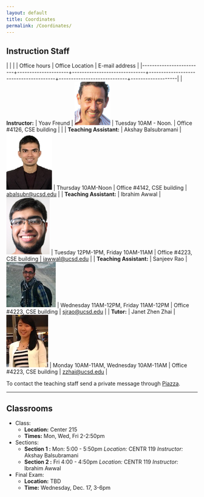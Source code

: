 ```yaml
---
layout: default
title: Coordinates
permalink: /Coordinates/
---
```


## Instruction Staff ##

|                         |                     |                              | Office hours                          | Office Location            | E-mail address    |
|-------------------------+---------------------+------------------------------+---------------------------------------+----------------------------+-------------------|
| **Instructor:**         | Yoav Freund         | ![](/images/2010yoav2.png)   | Tuesday 10AM - Noon.                  | Office #4126, CSE building |                   |
| **Teaching Assistant:** | Akshay Balsubramani | ![](/images/ABportrait2.jpg) | Thursday 10AM-Noon                    | Office #4142, CSE building | abalsubr@ucsd.edu |
| **Teaching Assistant:** | Ibrahim Awwal       | ![](/images/ibrahim.jpg)     | Tuesday  12PM-1PM, Friday 10AM-11AM   | Office #4223, CSE building | iawwal@ucsd.edu   |
| **Teaching Assistant:** | Sanjeev Rao         | ![](/images/sjrao.jpg)       | Wednesday 11AM-12PM, Friday 11AM-12PM | Office #4223, CSE building | sjrao@ucsd.edu    |
| **Tutor:**              | Janet Zhen Zhai     | ![](/images/Janet.jpg)       | Monday 10AM-11AM, Wednesday 10AM-11AM | Office #4223, CSE building | zzhai@ucsd.edu    |

To contact the teaching staff send a private message through [Piazza](https://piazza.com/ucsd/fall2014/cse103/).

-------------------
## Classrooms ##

* Class:
	* **Location:** Center 215
	* **Times:** Mon, Wed, Fri 2-2:50pm
* Sections:
	* **Section 1 :** Mon: 5:00 - 5:50pm *Location:* CENTR 119
        *Instructor:* Akshay Balsubramani
	* **Section 2 :** Fri 4:00 - 4:50pm *Location:* CENTR 119
        *Instructor:* Ibrahim Awwal
* Final Exam:
	* **Location:** TBD
	* **Time:** Wednesday, Dec. 17, 3-6pm
